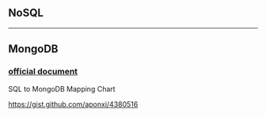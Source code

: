 ## NoSQL

---

## MongoDB

### [official document](http://docs.mongodb.org/manual/reference/sql-comparison/#sql-to-mongodb-mapping-chart)

SQL to MongoDB Mapping Chart

https://gist.github.com/aponxi/4380516
